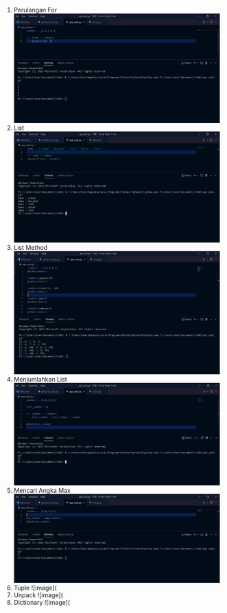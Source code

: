 1. Perulangan For
![image](https://github.com/IsmedQalyubi/4.Python-4/blob/main/perulangan%20for.PNG) 
2. List 
![image](https://github.com/IsmedQalyubi/4.Python-4/blob/main/LISTT.PNG) 
3. List Method
![image](https://github.com/IsmedQalyubi/4.Python-4/blob/main/list%20method.PNG) 
4. Menjumlahkan List
![image](https://github.com/IsmedQalyubi/4.Python-4/blob/main/menjumlahkan%20list.PNG) 
5. Mencari Angka Max
![image](https://github.com/IsmedQalyubi/4.Python-4/blob/main/mencari%20angka%20max.PNG) 
6. Tuple
![image](
7. Unpack
![image](
8. Dictionary
![image](
